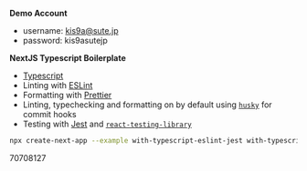 **Demo Account**

- username: kis9a@sute.jp
- password: kis9asutejp

**NextJS Typescript Boilerplate**

- [Typescript](https://www.typescriptlang.org/)
- Linting with [ESLint](https://eslint.org/)
- Formatting with [Prettier](https://prettier.io/)
- Linting, typechecking and formatting on by default using [`husky`](https://github.com/typicode/husky) for commit hooks
- Testing with [Jest](https://jestjs.io/) and [`react-testing-library`](https://testing-library.com/docs/react-testing-library/intro)

```bash
npx create-next-app --example with-typescript-eslint-jest with-typescript-eslint-jest-app
```

70708127
